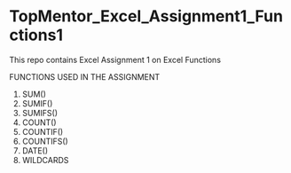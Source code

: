 # TopMentor_Excel_Assignment1_Functions1
This repo contains Excel Assignment 1 on Excel Functions

FUNCTIONS USED IN THE ASSIGNMENT
1. SUM()
2. SUMIF()
3. SUMIFS()
4. COUNT()
5. COUNTIF()
6. COUNTIFS()
7. DATE()
8. WILDCARDS
  
